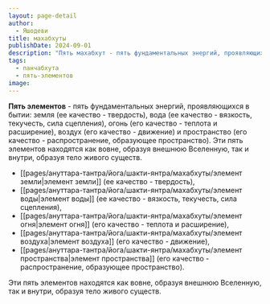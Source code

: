 ```yaml
---
layout: page-detail
author:
  - Яшодеви
title: махабхуты
publishDate: 2024-09-01
description: "Пять махабхут - пять фундаментальных энергий, проявляющихся в бытии: земля (ее качество - твердость), вода (ее качество - вязкость, текучесть, сила сцепления), огонь (его качество - теплота и расширение), воздух (его качество - движение) и пространство (его качество - распространение, образующее пространство). Эти пять элементов находятся как вовне, образуя внешнюю Вселенную, так и внутри, образуя тело живого существ."
tags:
  - панчабхута
  - пять-элементов
image:
---
```

**Пять элементов** - пять фундаментальных энергий, проявляющихся в бытии: земля (ее качество - твердость), вода (ее качество - вязкость, текучесть, сила сцепления), огонь (его качество - теплота и расширение), воздух (его качество - движение) и пространство (его качество - распространение, образующее пространство). Эти пять элементов находятся как вовне, образуя внешнюю Вселенную, так и внутри, образуя тело живого существ.

- [[pages/ануттара-тантра/йога/шакти-янтра/махабхуты/элемент земли|элемент земли]] (ее качество - твердость), 
- [[pages/ануттара-тантра/йога/шакти-янтра/махабхуты/элемент воды|элемент воды]] (ее качество - вязкость, текучесть, сила сцепления), 
- [[pages/ануттара-тантра/йога/шакти-янтра/махабхуты/элемент огня|элемент огня]] (его качество - теплота и расширение), 
- [[pages/ануттара-тантра/йога/шакти-янтра/махабхуты/элемент воздуха|элемент воздуха]] (его качество - движение), 
- [[pages/ануттара-тантра/йога/шакти-янтра/махабхуты/элемент пространства|элемент пространства]] (его качество - распространение, образующее пространство). 

Эти пять элементов находятся как вовне, образуя внешнюю Вселенную, так и внутри, образуя тело живого существ.

